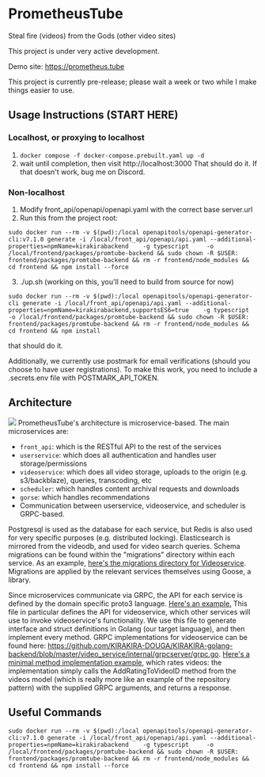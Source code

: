 # PrometheusTube

Steal fire (videos) from the Gods (other video sites)

This project is under very active development.

Demo site: https://prometheus.tube

This project is currently pre-release; please wait a week or two while I make things easier to use.

## Usage Instructions (START HERE)

### Localhost, or proxying to localhost

1. `docker compose -f docker-compose.prebuilt.yaml up -d`
2. wait until completion, then visit http://localhost:3000
   That should do it. If that doesn't work, bug me on Discord.

### Non-localhost

1. Modify front_api/openapi/openapi.yaml with the correct base server.url
2. Run this from the project root:

```
sudo docker run --rm -v $(pwd):/local openapitools/openapi-generator-cli:v7.1.0 generate -i /local/front_api/openapi/api.yaml --additional-properties=npmName=kirakirabackend    -g typescript     -o /local/frontend/packages/promtube-backend && sudo chown -R $USER: frontend/packages/promtube-backend && rm -r frontend/node_modules && cd frontend && npm install --force
```

3. ./up.sh (working on this, you'll need to build from source for now)

```
sudo docker run --rm -v $(pwd):/local openapitools/openapi-generator-cli generate -i /local/front_api/openapi/api.yaml --additional-properties=npmName=kirakirabackend,supportsES6=true    -g typescript     -o /local/frontend/packages/promtube-backend && sudo chown -R $USER: frontend/packages/promtube-backend && rm -r frontend/node_modules && cd frontend && npm install
```

that should do it.

Additionally, we currently use postmark for email verifications (should you choose to have user registrations). To make this work, you need to include a .secrets.env file with POSTMARK_API_TOKEN.

## Architecture

![](https://github.com/horahoradev/PrometheusTube/blob/main/promtube_backend_1.png?raw=true)
PrometheusTube's architecture is microservice-based. The main microservices are:

- `front_api`: which is the RESTful API to the rest of the services
- `userservice`: which does all authentication and handles user storage/permissions
- `videoservice`: which does all video storage, uploads to the origin (e.g. s3/backblaze), queries, transcoding, etc
- `scheduler`: which handles content archival requests and downloads
- `gorse`: which handles recommendations
- Communication between userservice, videoservice, and scheduler is GRPC-based.

Postgresql is used as the database for each service, but Redis is also used for very specific purposes (e.g. distributed locking). Elasticsearch is mirrored from the videodb, and used for video search queries. Schema migrations can be found within the "migrations" directory within each service. As an example, [here's the migrations directory for Videoservice](https://github.com/KIRAKIRA-DOUGA/KIRAKIRA-golang-backend/tree/master/video_service/migrations). Migrations are applied by the relevant services themselves using Goose, a library.

Since microservices communicate via GRPC, the API for each service is defined by the domain specific proto3 language. [Here's an example.](https://github.com/KIRAKIRA-DOUGA/KIRAKIRA-golang-backend/blob/master/video_service/protocol/videoservice.proto) This file in particular defines the API for videoservice, which other services will use to invoke videoservice's functionality. We use this file to generate interface and struct definitions in Golang (our target language), and then implement every method. GRPC implementations for videoservice can be found here: https://github.com/KIRAKIRA-DOUGA/KIRAKIRA-golang-backend/blob/master/video_service/internal/grpcserver/grpc.go. [Here's a minimal method implementation example](https://github.com/KIRAKIRA-DOUGA/KIRAKIRA-golang-backend/blob/master/video_service/internal/grpcserver/grpc.go#L587), which rates videos: the implementation simply calls the AddRatingToVideoID method from the videos model (which is really more like an example of the repository pattern) with the supplied GRPC arguments, and returns a response.

## Useful Commands

```
sudo docker run --rm -v $(pwd):/local openapitools/openapi-generator-cli:v7.1.0 generate -i /local/front_api/openapi/api.yaml --additional-properties=npmName=kirakirabackend    -g typescript     -o /local/frontend/packages/promtube-backend && sudo chown -R $USER: frontend/packages/promtube-backend && rm -r frontend/node_modules && cd frontend && npm install --force
```

